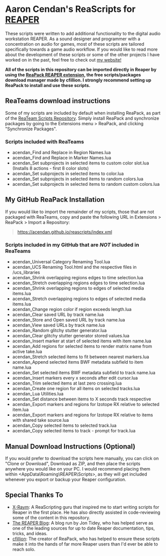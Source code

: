 # Aaron Cendan's ReaScripts for [REAPER](https://reaper.fm)
These scripts were written to add additional functionality to the digital audio workstation REAPER. As a sound designer and programmer with a concentration on audio for games, most of these scripts are tailored specifically towards a game audio workflow. If you would like to read more about the development of these scripts or some of the other projects I have worked on in the past, feel free to check out [my website!](https://www.aaroncendan.me/)

**All of the scripts in this repository can be imported directly in Reaper by using the [ReaPack REAPER extension](https://reapack.com/), the free scripts/packages download manager made by cfillion. I strongly recommend setting up ReaPack to install and use these scripts.**

## ReaTeams download instructions
Some of my scripts are included by default when installing ReaPack, as part of the [ReaTeam Scripts Repository](https://github.com/ReaTeam/ReaScripts). Simply install ReaPack and synchronize packages by going to the Extensions menu > ReaPack, and clicking "Synchronize Packages".

### Scripts included with ReaTeams
- acendan_Find and Replace in Region Names.lua
- acendan_Find and Replace in Marker Names.lua
- acendan_Set subprojects in selected items to custom color slot.lua (Installs 8 actions - first 8 color slots)
- acendan_Set subprojects in selected items to color.lua
- acendan_Set subprojects in selected items to random colors.lua
- acendan_Set subprojects in selected items to random custom colors.lua

## My GitHub ReaPack Installation
If you would like to import the remainder of my scripts, those that are not packaged with ReaTeams, copy and paste the following URL in Extensions > ReaPack > Import a Repository:
> https://acendan.github.io/reascripts/index.xml

### Scripts included in my GitHub that are *NOT* included in ReaTeams
 - acendan_Universal Category Renaming Tool.lua
 - acendan_UCS Renaming Tool.html and the respective files in /ucs_libraries
 - acendan_Shrink overlapping regions edges to time selection.lua
 - acendan_Stretch overlapping regions edges to time selection.lua
 - acendan_Shrink overlapping regions to edges of selected media items.lua
 - acendan_Stretch overlapping regions to edges of selected media items.lua
 - acendan_Change region color if region exceeds length.lua
 - acendan_Clear saved URL by track name.lua
 - acendan_Store and Open saved URL by track name.lua
 - acendan_View saved URLs by track name.lua
 - acendan_Random glitchy stutter generator.lua
 - acendan_Clear glitchy stutter generator stored values.lua
 - acendan_Insert marker at start of selected items with item name.lua
 - acendan_Add regions for selected items to render matrix name from active take.lua
 - acendan_Stretch selected items to fit between nearest markers.lua
 - acendan_Append selected items BWF metadata subfield to item name.lua
 - acendan_Set selected items BWF metadata subfield to track name.lua
 - acendan_Insert markers every x seconds after edit cursor.lua
 - acendan_Trim selected items at last zero crossing.lua
 - acendan_Create one region for all items on selected tracks.lua
 - acendan_Lua Utilities.lua
 - acendan_Set distance between items to X seconds track respective
 - acendan_Export markers and regions for Izotope RX relative to selected item.lua
 - acendan_Export markers and regions for Izotope RX relative to items with shared take source.lua
 - acendan_Copy selected items to selected track.lua
 - acendan_Copy selected items to track - prompt for track.lua

## Manual Download Instructions (Optional)
If you would prefer to download the scripts here manually, you can click on "Clone or Download", Download as ZIP, and then place the scripts anywhere you would like on your PC. I would recommend placing them within <AppData\Roaming\REAPER\Scripts\>, as they will get included whenever you export or backup your Reaper configuration.

## Special Thanks To
- [X-Raym](https://www.extremraym.com/en/): A ReaScripting guru that inspired me to start writing scripts for Reaper in the first place. He has also directly assisted in code-reviewing some of the content in this repository.
- [The REAPER Blog](https://reaperblog.net/): A blog run by Jon Tidey, who has helped serve as one of the leading sources for up to date Reaper documentation, tips, tricks, and ideas.
- [cfillion](https://cfillion.ca/): The creator of ReaPack, who has helped to ensure these scripts make it into the hands of far more Reaper users than I'd ever be able to reach solo.
